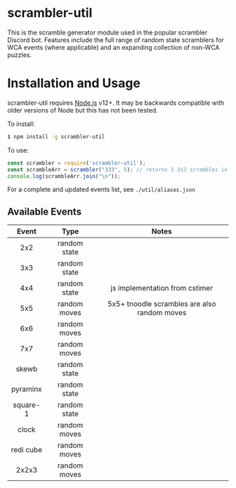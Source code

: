 # scrambler-util

This is the scramble generator module used in the popular scrambler Discord bot. Features include the full range of random state scramblers for WCA events (where applicable) and an expanding collection of non-WCA puzzles.

# Installation and Usage

scrambler-util requires [Node.js](https://nodejs.org/) v12+. It may be backwards compatible with older versions of Node but this has not been tested.

To install:
```sh
$ npm install -g scrambler-util
```

To use:
```js
const scrambler = require('scrambler-util');
const scrambleArr = scrambler("333", 5); // returns 5 3x3 scrambles in an array
console.log(scrambleArr.join("\n"));
```

For a complete and updated events list, see `./util/aliases.json`

## Available Events

|   Event   |     Type     |                     Notes                    |
|:---------:|:------------:|:--------------------------------------------:|
|    2x2    | random state |                                              |
|    3x3    | random state |                                              |
|    4x4    | random state | js implementation from cstimer               |
|    5x5    | random moves | 5x5+ tnoodle scrambles are also random moves |
|    6x6    | random moves |                                              |
|    7x7    | random moves |                                              |
|   skewb   | random state |                                              |
|  pyraminx | random state |                                              |
|  square-1 | random state |                                              |
|   clock   | random moves |                                              |
| redi cube | random moves |                                              |
|   2x2x3   | random moves |                                              |
